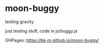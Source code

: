 # moon-buggy
testing gravity

just testing stuff,
code in js/buggy.js

GHPages: https://bk-m.github.io/moon-buggy/
